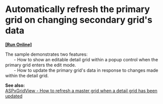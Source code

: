 # Automatically refresh the primary grid on changing secondary grid's data
<!-- run online -->
**[[Run Online]](https://codecentral.devexpress.com/e164)**
<!-- run online end -->


<p>The sample demonstrates two features:<br />
       - How to show an editable detail grid within a popup control when the primary grid enters the edit mode.<br />
       - How to update the primary grid's data in response to changes made within the detail grid.</p><p><strong>See also:</strong><br />
<a href="https://www.devexpress.com/Support/Center/p/E3578">ASPxGridView - How to refresh a master grid when a detail grid has been updated</a></p>

<br/>


